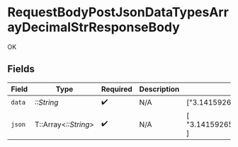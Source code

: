# RequestBodyPostJsonDataTypesArrayDecimalStrResponseBody

OK


## Fields

| Field                                  | Type                                   | Required                               | Description                            | Example                                |
| -------------------------------------- | -------------------------------------- | -------------------------------------- | -------------------------------------- | -------------------------------------- |
| `data`                                 | *::String*                             | :heavy_check_mark:                     | N/A                                    | ["3.141592653589793438462643383279"]   |
| `json`                                 | T::Array<*::String*>                   | :heavy_check_mark:                     | N/A                                    | [<br/>"3.141592653589793438462643383279"<br/>] |